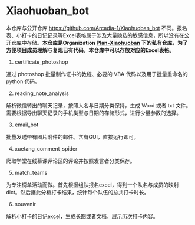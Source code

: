 # Xiaohuoban_bot

本仓库与公开仓库 https://github.com/Arcadia-1/Xiaohuoban_bot 不同。报名表、小打卡的日记记录等Excel表格属于涉及大量隐私的敏感信息，所以没有在公开仓库中存储。**本仓库是Organization [Plan-Xiaohuoban](https://github.com/Plan-Xiaohuoban) 下的私有仓库，为了方便项目成员理解与复现已有代码，本仓库中可以存放对应的Excel表格。**



1. certificate_photoshop

通过 photoshop 批量制作证书的教程、必要的 VBA 代码以及用于批量重命名的 python 代码。

2. reading_note_analysis

解析微信转出的聊天记录，按照人名与日期分类保持，生成 Word 或者 txt 文件。需要根据导出聊天记录的手机类型与日期的存储形式，进行少量参数的选择。

3. email_bot

批量发送带有图片附件的邮件。含有GUI，直接运行即可。

4. xuetang_comment_spider

爬取学堂在线慕课评论区的评论并按照发言者分类保存。

5. match_teams

为专注榜单活动而做。首先根据组队报名excel，得到一个队名与成员的映射dict。然后据此分析打卡结果，统计每个队伍的总共打卡时长。

6. souvenir

解析小打卡的日记excel，生成长图或者文档，展示历次打卡内容。

